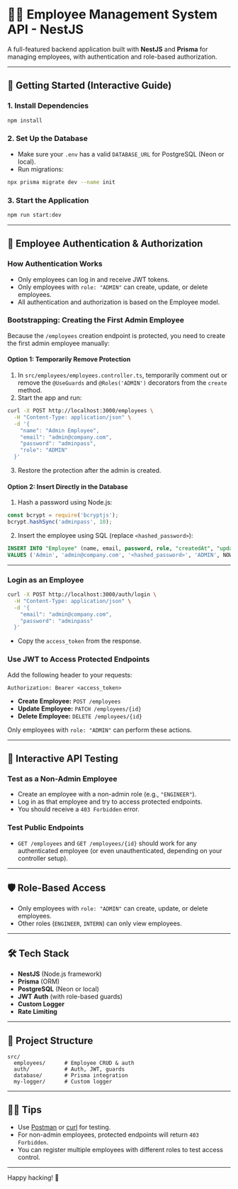 # 🧑‍💼 Employee Management System API - NestJS

A full-featured backend application built with **NestJS** and **Prisma** for managing employees, with authentication and role-based authorization.

---

## 🚀 Getting Started (Interactive Guide)

### 1. **Install Dependencies**
```bash
npm install
```

### 2. **Set Up the Database**
- Make sure your `.env` has a valid `DATABASE_URL` for PostgreSQL (Neon or local).
- Run migrations:
```bash
npx prisma migrate dev --name init
```

### 3. **Start the Application**
```bash
npm run start:dev
```

---

## 🔐 Employee Authentication & Authorization

### **How Authentication Works**
- Only employees can log in and receive JWT tokens.
- Only employees with `role: "ADMIN"` can create, update, or delete employees.
- All authentication and authorization is based on the Employee model.

### **Bootstrapping: Creating the First Admin Employee**
Because the `/employees` creation endpoint is protected, you need to create the first admin employee manually:

#### **Option 1: Temporarily Remove Protection**
1. In `src/employees/employees.controller.ts`, temporarily comment out or remove the `@UseGuards` and `@Roles('ADMIN')` decorators from the `create` method.
2. Start the app and run:
```bash
curl -X POST http://localhost:3000/employees \
  -H "Content-Type: application/json" \
  -d '{
    "name": "Admin Employee",
    "email": "admin@company.com",
    "password": "adminpass",
    "role": "ADMIN"
  }'
```
3. Restore the protection after the admin is created.

#### **Option 2: Insert Directly in the Database**
1. Hash a password using Node.js:
```js
const bcrypt = require('bcryptjs');
bcrypt.hashSync('adminpass', 10);
```
2. Insert the employee using SQL (replace `<hashed_password>`):
```sql
INSERT INTO "Employee" (name, email, password, role, "createdAt", "updatedAt")
VALUES ('Admin', 'admin@company.com', '<hashed_password>', 'ADMIN', NOW(), NOW());
```

---

### **Login as an Employee**
```bash
curl -X POST http://localhost:3000/auth/login \
  -H "Content-Type: application/json" \
  -d '{
    "email": "admin@company.com",
    "password": "adminpass"
  }'
```
- Copy the `access_token` from the response.

### **Use JWT to Access Protected Endpoints**
Add the following header to your requests:
```
Authorization: Bearer <access_token>
```

- **Create Employee:** `POST /employees`
- **Update Employee:** `PATCH /employees/{id}`
- **Delete Employee:** `DELETE /employees/{id}`

Only employees with `role: "ADMIN"` can perform these actions.

---

## 🧪 Interactive API Testing

### **Test as a Non-Admin Employee**
- Create an employee with a non-admin role (e.g., `"ENGINEER"`).
- Log in as that employee and try to access protected endpoints.
- You should receive a `403 Forbidden` error.

### **Test Public Endpoints**
- `GET /employees` and `GET /employees/{id}` should work for any authenticated employee (or even unauthenticated, depending on your controller setup).

---

## 🛡️ Role-Based Access
- Only employees with `role: "ADMIN"` can create, update, or delete employees.
- Other roles (`ENGINEER`, `INTERN`) can only view employees.

---

## 🛠️ Tech Stack
- **NestJS** (Node.js framework)
- **Prisma** (ORM)
- **PostgreSQL** (Neon or local)
- **JWT Auth** (with role-based guards)
- **Custom Logger**
- **Rate Limiting**

---

## 📂 Project Structure
```
src/
  employees/      # Employee CRUD & auth
  auth/           # Auth, JWT, guards
  database/       # Prisma integration
  my-logger/      # Custom logger
```

---

## 🧑‍💻 Tips
- Use [Postman](https://www.postman.com/) or [curl](https://curl.se/) for testing.
- For non-admin employees, protected endpoints will return `403 Forbidden`.
- You can register multiple employees with different roles to test access control.

---

Happy hacking! 🎉
